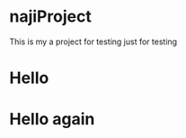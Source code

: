 # najiProject
This is my a project for testing just for testing

<h1> Hello </h1>
<h1> Hello again </h1>
